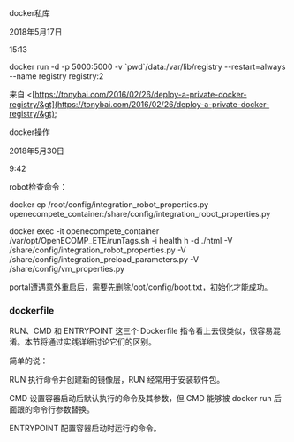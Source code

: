 docker私库

2018年5月17日

15:13

docker run -d -p 5000:5000 -v \`pwd\`/data:/var/lib/registry --restart=always --name registry registry:2

来自 &lt;[https://tonybai.com/2016/02/26/deploy-a-private-docker-registry/&gt](https://tonybai.com/2016/02/26/deploy-a-private-docker-registry/&gt);





docker操作



2018年5月30日

9:42



robot检查命令：

docker cp /root/config/integration\_robot\_properties.py openecompete\_container:/share/config/integration\_robot\_properties.py



docker exec -it openecompete\_container /var/opt/OpenECOMP\_ETE/runTags.sh -i health h -d ./html -V /share/config/integration\_robot\_properties.py -V /share/config/integration\_preload\_parameters.py -V /share/config/vm\_properties.py













portal遭遇意外重启后，需要先删除/opt/config/boot.txt，初始化才能成功。

### dockerfile
RUN、CMD 和 ENTRYPOINT 这三个 Dockerfile 指令看上去很类似，很容易混淆。本节将通过实践详细讨论它们的区别。

简单的说：

RUN 执行命令并创建新的镜像层，RUN 经常用于安装软件包。

CMD 设置容器启动后默认执行的命令及其参数，但 CMD 能够被 docker run 后面跟的命令行参数替换。

ENTRYPOINT 配置容器启动时运行的命令。

